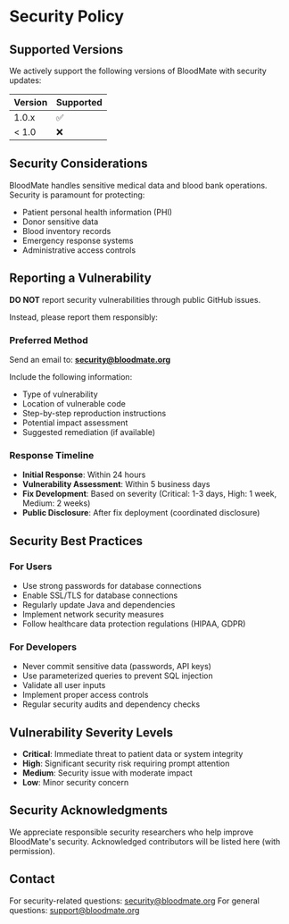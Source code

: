 # Security Policy

## Supported Versions

We actively support the following versions of BloodMate with security updates:

| Version | Supported          |
| ------- | ------------------ |
| 1.0.x   | :white_check_mark: |
| < 1.0   | :x:                |

## Security Considerations

BloodMate handles sensitive medical data and blood bank operations. Security is paramount for protecting:

- Patient personal health information (PHI)
- Donor sensitive data
- Blood inventory records
- Emergency response systems
- Administrative access controls

## Reporting a Vulnerability

**DO NOT** report security vulnerabilities through public GitHub issues.

Instead, please report them responsibly:

### Preferred Method
Send an email to: **security@bloodmate.org**

Include the following information:
- Type of vulnerability
- Location of vulnerable code
- Step-by-step reproduction instructions
- Potential impact assessment
- Suggested remediation (if available)

### Response Timeline
- **Initial Response**: Within 24 hours
- **Vulnerability Assessment**: Within 5 business days
- **Fix Development**: Based on severity (Critical: 1-3 days, High: 1 week, Medium: 2 weeks)
- **Public Disclosure**: After fix deployment (coordinated disclosure)

## Security Best Practices

### For Users
- Use strong passwords for database connections
- Enable SSL/TLS for database connections
- Regularly update Java and dependencies
- Implement network security measures
- Follow healthcare data protection regulations (HIPAA, GDPR)

### For Developers
- Never commit sensitive data (passwords, API keys)
- Use parameterized queries to prevent SQL injection
- Validate all user inputs
- Implement proper access controls
- Regular security audits and dependency checks

## Vulnerability Severity Levels

- **Critical**: Immediate threat to patient data or system integrity
- **High**: Significant security risk requiring prompt attention
- **Medium**: Security issue with moderate impact
- **Low**: Minor security concern

## Security Acknowledgments

We appreciate responsible security researchers who help improve BloodMate's security. Acknowledged contributors will be listed here (with permission).

## Contact

For security-related questions: security@bloodmate.org
For general questions: support@bloodmate.org